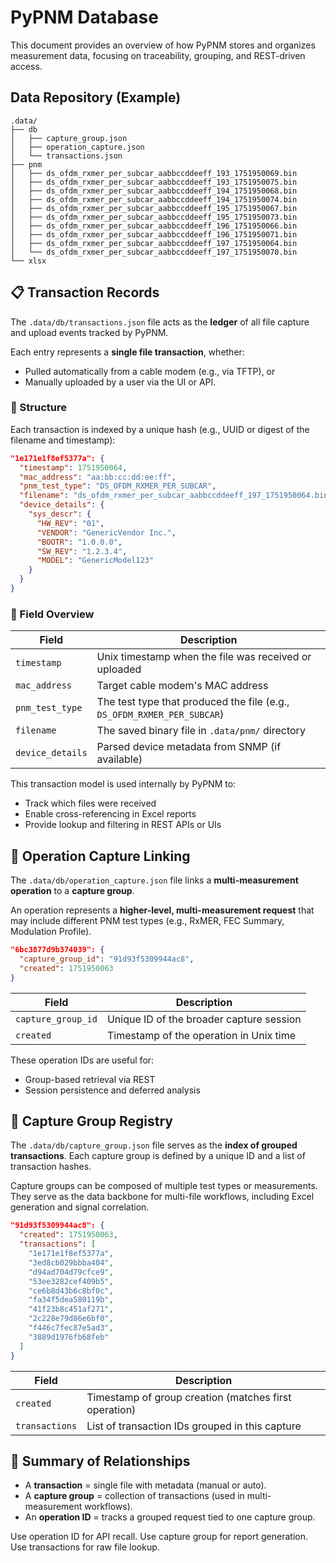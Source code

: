 # PyPNM Database

This document provides an overview of how PyPNM stores and organizes measurement data, focusing on traceability, grouping, and REST-driven access.

## Data Repository (Example)

```
.data/
├── db
│   ├── capture_group.json
│   ├── operation_capture.json
│   └── transactions.json
├── pnm
│   ├── ds_ofdm_rxmer_per_subcar_aabbccddeeff_193_1751950069.bin
│   ├── ds_ofdm_rxmer_per_subcar_aabbccddeeff_193_1751950075.bin
│   ├── ds_ofdm_rxmer_per_subcar_aabbccddeeff_194_1751950068.bin
│   ├── ds_ofdm_rxmer_per_subcar_aabbccddeeff_194_1751950074.bin
│   ├── ds_ofdm_rxmer_per_subcar_aabbccddeeff_195_1751950067.bin
│   ├── ds_ofdm_rxmer_per_subcar_aabbccddeeff_195_1751950073.bin
│   ├── ds_ofdm_rxmer_per_subcar_aabbccddeeff_196_1751950066.bin
│   ├── ds_ofdm_rxmer_per_subcar_aabbccddeeff_196_1751950071.bin
│   ├── ds_ofdm_rxmer_per_subcar_aabbccddeeff_197_1751950064.bin
│   └── ds_ofdm_rxmer_per_subcar_aabbccddeeff_197_1751950070.bin
└── xlsx
```

## 📋 Transaction Records

The `.data/db/transactions.json` file acts as the **ledger** of all file capture and upload events tracked by PyPNM.

Each entry represents a **single file transaction**, whether:

* Pulled automatically from a cable modem (e.g., via TFTP), or
* Manually uploaded by a user via the UI or API.

### 📌 Structure

Each transaction is indexed by a unique hash (e.g., UUID or digest of the filename and timestamp):

```json
"1e171e1f8ef5377a": {
  "timestamp": 1751950064,
  "mac_address": "aa:bb:cc:dd:ee:ff",
  "pnm_test_type": "DS_OFDM_RXMER_PER_SUBCAR",
  "filename": "ds_ofdm_rxmer_per_subcar_aabbccddeeff_197_1751950064.bin",
  "device_details": {
    "sys_descr": {
      "HW_REV": "01",
      "VENDOR": "GenericVendor Inc.",
      "BOOTR": "1.0.0.0",
      "SW_REV": "1.2.3.4",
      "MODEL": "GenericModel123"
    }
  }
}
```

### 🧾 Field Overview

| Field            | Description                                                             |
| ---------------- | ----------------------------------------------------------------------- |
| `timestamp`      | Unix timestamp when the file was received or uploaded                   |
| `mac_address`    | Target cable modem's MAC address                                        |
| `pnm_test_type`  | The test type that produced the file (e.g., `DS_OFDM_RXMER_PER_SUBCAR`) |
| `filename`       | The saved binary file in `.data/pnm/` directory                         |
| `device_details` | Parsed device metadata from SNMP (if available)                         |

This transaction model is used internally by PyPNM to:

* Track which files were received
* Enable cross-referencing in Excel reports
* Provide lookup and filtering in REST APIs or UIs

## 🔁 Operation Capture Linking

The `.data/db/operation_capture.json` file links a **multi-measurement operation** to a **capture group**.

An operation represents a **higher-level, multi-measurement request** that may include different PNM test types (e.g., RxMER, FEC Summary, Modulation Profile).

```json
"6bc3877d9b374039": {
  "capture_group_id": "91d93f5309944ac8",
  "created": 1751950063
}
```

| Field              | Description                              |
| ------------------ | ---------------------------------------- |
| `capture_group_id` | Unique ID of the broader capture session |
| `created`          | Timestamp of the operation in Unix time  |

These operation IDs are useful for:

* Group-based retrieval via REST
* Session persistence and deferred analysis

## 🧩 Capture Group Registry

The `.data/db/capture_group.json` file serves as the **index of grouped transactions**.
Each capture group is defined by a unique ID and a list of transaction hashes.

Capture groups can be composed of multiple test types or measurements.
They serve as the data backbone for multi-file workflows, including Excel generation and signal correlation.

```json
"91d93f5309944ac8": {
  "created": 1751950063,
  "transactions": [
    "1e171e1f8ef5377a",
    "3ed8cb029bbba404",
    "d94ad704d79cfce9",
    "53ee3282cef409b5",
    "ce6b8d43b6c8bf0c",
    "fa34f5dea580119b",
    "41f23b8c451af271",
    "2c228e79d86e6bf0",
    "f446c7fec87e5ad3",
    "3889d1976fb68feb"
  ]
}
```

| Field          | Description                                           |
| -------------- | ----------------------------------------------------- |
| `created`      | Timestamp of group creation (matches first operation) |
| `transactions` | List of transaction IDs grouped in this capture       |

## 🔁 Summary of Relationships

* A **transaction** = single file with metadata (manual or auto).
* A **capture group** = collection of transactions (used in multi-measurement workflows).
* An **operation ID** = tracks a grouped request tied to one capture group.

Use operation ID for API recall. Use capture group for report generation. Use transactions for raw file lookup.
